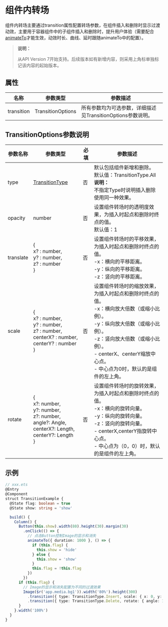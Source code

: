 # 组件内转场

组件内转场主要通过transition属性配置转场参数，在组件插入和删除时显示过渡动效，主要用于容器组件中的子组件插入和删除时，提升用户体验（需要配合[animateTo](ts-explicit-animation.md)才能生效，动效时长、曲线、延时跟随animateTo中的配置）。 

>  **说明：**
>
>  从API Version 7开始支持。后续版本如有新增内容，则采用上角标单独标记该内容的起始版本。


## 属性


| 名称 | 参数类型 | 参数描述 |
| -------- | -------- | -------- |
| transition | TransitionOptions | 所有参数均为可选参数，详细描述见TransitionOptions参数说明。 |

## TransitionOptions参数说明

| 参数名称 | 参数类型 | 必填 | 参数描述 |
| -------- | -------- | -------- | -------- |
| type | [TransitionType](ts-appendix-enums.md#transitiontype)  | 否 | 默认包括组件新增和删除。<br/>默认值：TransitionType.All<br/>**说明：**<br/>不指定Type时说明插入删除使用同一种效果。 |
| opacity | number | 否 | 设置组件转场时的透明度效果，为插入时起点和删除时终点的值。<br/>默认值：1 |
| translate | {<br/>x?&nbsp;:&nbsp;number,<br/>y?&nbsp;:&nbsp;number,<br/>z?&nbsp;:&nbsp;number<br/>} | 否 | 设置组件转场时的平移效果，为插入时起点和删除时终点的值。<br/>-x：横向的平移距离。<br/>-y：纵向的平移距离。<br/>-z：竖向的平移距离。 |
| scale | {<br/>x?&nbsp;:&nbsp;number,<br/>y?&nbsp;:&nbsp;number,<br/>z?&nbsp;:&nbsp;number,<br/>centerX?&nbsp;:&nbsp;number,<br/>centerY?&nbsp;:&nbsp;number<br/>} | 否 | 设置组件转场时的缩放效果，为插入时起点和删除时终点的值。<br/>-x：横向放大倍数（或缩小比例）。<br/>-y：纵向放大倍数（或缩小比例）。<br/>-z：竖向放大倍数（或缩小比例）。<br/>-&nbsp;centerX、centerY缩放中心点。<br/>-&nbsp;中心点为0时，默认的是组件的左上角。<br/> |
| rotate | {<br/>x?:&nbsp;number,<br/>y?:&nbsp;number,<br/>z?:&nbsp;number,<br/>angle?:&nbsp;Angle,<br/>centerX?:&nbsp;Length,<br/>centerY?:&nbsp;Length<br/>} | 否 | 设置组件转场时的旋转效果，为插入时起点和删除时终点的值。<br/>-x：横向的旋转向量。<br/>-y：纵向的旋转向量。<br/>-z：竖向的旋转向量。<br/>-&nbsp;centerX,centerY指旋转中心点。<br/>-&nbsp;中心点为（0，0）时，默认的是组件的左上角。 |


## 示例

```ts
// xxx.ets
@Entry
@Component
struct TransitionExample {
  @State flag: boolean = true
  @State show: string = 'show'

  build() {
    Column() {
      Button(this.show).width(80).height(30).margin(30)
        .onClick(() => {
          // 点击Button控制Image的显示和消失
          animateTo({ duration: 1000 }, () => {
            if (this.flag) {
              this.show = 'hide'
            } else {
              this.show = 'show'
            }
            this.flag = !this.flag
          })
        })
      if (this.flag) {
        // Image的显示和消失配置为不同的过渡效果
        Image($r('app.media.bg1')).width('80%').height(300)
          .transition({ type: TransitionType.Insert, scale: { x: 0, y: 1.0 } })
          .transition({ type: TransitionType.Delete, rotate: { angle: 180 } })
      }
    }.width('100%')
  }
}
```
